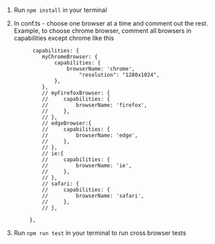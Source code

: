 1. Run `npm install` in your terminal

2. In conf.ts - choose one browser at a time and comment out the rest. Example, to choose chrome browser, comment all browsers in capabilities except chrome like this

             capabilities: {
                myChromeBrowser: {
                    capabilities: {
                        browserName: 'chrome',
                            "resolution": "1280x1024",
                    },
                },
                // myFirefoxBrowser: {
                //     capabilities: {
                //         browserName: 'firefox',
                //     },
                // },
                // edgeBrowser:{
                //     capabilities: {
                //         browserName: 'edge',
                //     },
                // },
                // ie:{
                //     capabilities: {
                //         browserName: 'ie',
                //     },
                // },
                // safari: {
                //     capabilities: {
                //         browserName: 'safari',
                //     },
                // },

            },

3. Run `npm run test` in your terminal to run cross browser tests 
